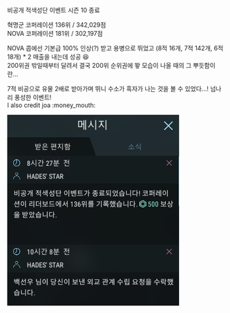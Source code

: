 비공개 적색성단 이벤트 시즌 10 종료  

혁명군 코퍼레이션 136위 / 342,029점  
NOVA 코퍼레이션 181위 / 302,197점  

NOVA 콥에선 기본급 100% 인상(?) 받고 용병으로 뛰었고 (8적 16개, 7적 142개, 6적 18개) * 2 매출을 내는데 성공 :laughing:  
200위권 밖일때부터 달려서 결국 200위 순위권에 뙇 모습이 나올 때의 그 뿌듯함이란...  
 
7적 비공으로 유물 2배로 받아가며 뛰니 수소가 흑자가 나는 것을 볼 수 있었다...! 넘나리 풍성한 이벤트!  
I also credit joa :money_mouth:  

![](../assets/20210412_Private_RS_Event_Season_10.png)  
